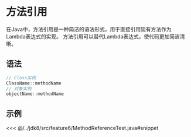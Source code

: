 # 方法引用

在Java中，方法引用是一种简洁的语法形式，用于直接引用现有方法作为Lambda表达式的实现。
方法引用可以替代Lambda表达式，使代码更加简洁清晰。

## 语法

```java
// Class实例
ClassName::methodName
// 对象实例
objectName::methodName
```

## 示例

<<< @/../jdk8/src/feature6/MethodReferenceTest.java#snippet
